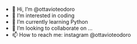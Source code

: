 - 👋 Hi, I’m @ottavioteodoro
- 👀 I’m interested in coding
- 🌱 I’m currently learning Python
- 💞️ I’m looking to collaborate on ...
- 📫 How to reach me: instagram @ottavioteodoro 

<!---
ottavioteodoro/ottavioteodoro is a ✨ special ✨ repository because its `README.md` (this file) appears on your GitHub profile.
You can click the Preview link to take a look at your changes.
--->
